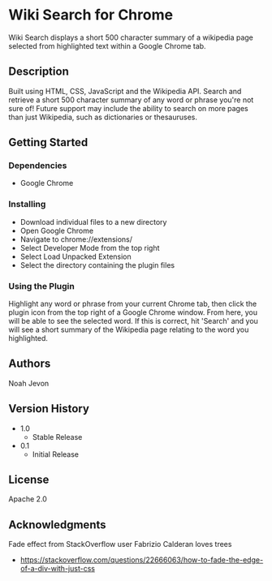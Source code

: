 # Wiki Search for Chrome

Wiki Search displays a short 500 character summary of a wikipedia page selected from highlighted text within a Google Chrome tab.

## Description

Built using HTML, CSS, JavaScript and the Wikipedia API. Search and retrieve a short 500 character summary of any word or phrase you're not sure of! 
Future support may include the ability to search on more pages than just Wikipedia, such as dictionaries or thesauruses.


## Getting Started

### Dependencies

* Google Chrome

### Installing

* Download individual files to a new directory
* Open Google Chrome
* Navigate to chrome://extensions/
* Select Developer Mode from the top right 
* Select Load Unpacked Extension
* Select the directory containing the plugin files


### Using the Plugin

Highlight any word or phrase from your current Chrome tab, then click the plugin icon from the top right of a Google Chrome window. From here, you will be able to see
the selected word. If this is correct, hit 'Search' and you will see a short summary of the Wikipedia page relating to the word you highlighted.


## Authors

Noah Jevon

## Version History
* 1.0
    * Stable Release
* 0.1
    * Initial Release

## License

Apache 2.0

## Acknowledgments

Fade effect from StackOverflow user Fabrizio Calderan loves trees
* https://stackoverflow.com/questions/22666063/how-to-fade-the-edge-of-a-div-with-just-css
